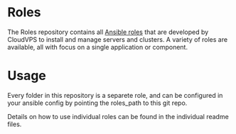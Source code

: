 # Roles
The Roles repository contains all [Ansible roles](http://docs.ansible.com/playbooks_roles.html) that are developed by CloudVPS to install and manage servers and clusters. A variety of roles are available, all with focus on a single application or component.

# Usage

Every folder in this repository is a separete role, and can be configured in your ansible config by pointing the roles_path to this git repo.

Details on how to use individual roles can be found in the individual readme files.